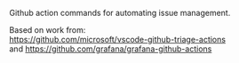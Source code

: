 Github action commands for automating issue management. 

Based on work from: </br>
https://github.com/microsoft/vscode-github-triage-actions </br> 
and
https://github.com/grafana/grafana-github-actions

